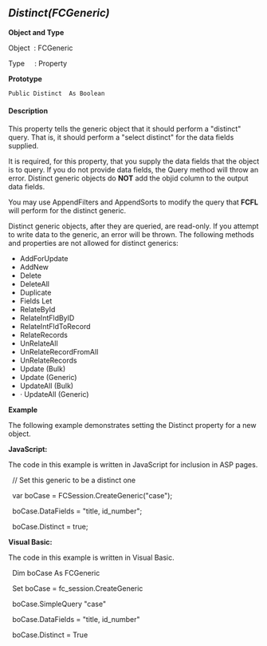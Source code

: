 _Distinct(FCGeneric)_
---------------------

**Object and Type**

Object  : FCGeneric

Type     : Property

**Prototype**

```
Public Distinct  As Boolean
```

#### Description

This property tells the generic object that it should perform a "distinct" query. That is, it should perform a "select distinct" for the data fields supplied.

It is required, for this property, that you supply the data fields that the object is to query. If you do not provide data fields, the Query method will throw an error. Distinct generic objects do **NOT** add the objid column to the output data fields.

You may use AppendFilters and AppendSorts to modify the query that **FCFL** will perform for the distinct generic.

Distinct generic objects, after they are queried, are read-only. If you attempt to write data to the generic, an error will be thrown. The following methods and properties are not allowed for distinct generics:

*  AddForUpdate
*  AddNew
*  Delete
*  DeleteAll
*  Duplicate
*  Fields Let
*  RelateById
*  RelateIntFldByID
*  RelateIntFldToRecord
*  RelateRecords
*  UnRelateAll
*  UnRelateRecordFromAll
*  UnRelateRecords
*  Update (Bulk)
*  Update (Generic)
*  UpdateAll (Bulk)
* · UpdateAll (Generic)

**Example**

The following example demonstrates setting the Distinct  property for a new object.

**JavaScript:**

The code in this example is written in JavaScript for inclusion in ASP pages.

  // Set this generic to be a distinct one

  var boCase = FCSession.CreateGeneric("case");

  boCase.DataFields = "title, id_number";

  boCase.Distinct = true;

**Visual Basic:**

The code in this example is written in Visual Basic.

  Dim boCase As FCGeneric

  Set boCase = fc_session.CreateGeneric

  boCase.SimpleQuery "case"

  boCase.DataFields = "title, id_number"

  boCase.Distinct = True